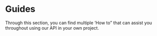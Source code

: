 # Guides
Through this section, you can find multiple ‘How to” that can assist you throughout using our API in your own project.
